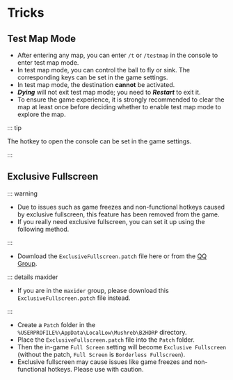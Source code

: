 <script setup>

import { withBase } from 'vitepress'

</script>

# Tricks

## Test Map Mode

- After entering any map, you can enter `/t` or `/testmap` in the console to enter test map mode.
- In test map mode, you can control the ball to fly or sink. The corresponding keys can be set in the game settings.
- In test map mode, the destination **cannot** be activated.
- **_Dying_** will not exit test map mode; you need to **_Restart_** to exit it.
- <span class="text-red">To ensure the game experience, it is strongly recommended to clear the map at least once before deciding whether to enable test map mode to explore the map.</span>

::: tip

The hotkey to open the console can be set in the game settings.

:::

## Exclusive Fullscreen

::: warning

- Due to issues such as game freezes and non-functional hotkeys caused by exclusive fullscreen, this feature has been removed from the game.
- If you really need exclusive fullscreen, you can set it up using the following method.

:::

- Download the <a :href="withBase('/patches/release/ExclusiveFullscreen.patch')" download>`ExclusiveFullscreen.patch`</a> file here or from the [QQ Group](https://qm.qq.com/q/2mIPnK8JIk).

::: details maxider

- If you are in the `maxider` group, please download this <a :href="withBase('/patches/maxider/ExclusiveFullscreen.patch')" download>`ExclusiveFullscreen.patch`</a> file instead.

:::

- Create a `Patch` folder in the `%USERPROFILE%\AppData\LocalLow\Mushreb\B2HDRP` directory.
- Place the `ExclusiveFullscreen.patch` file into the `Patch` folder.
- Then the in-game `Full Screen` setting will become `Exclusive Fullscreen` (without the patch, `Full Screen` is `Borderless Fullscreen`).
- <span class="text-red">Exclusive fullscreen may cause issues like game freezes and non-functional hotkeys. Please use with caution.</span>
